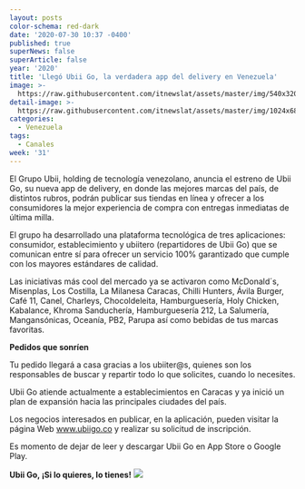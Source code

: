 ```yaml
---
layout: posts
color-schema: red-dark
date: '2020-07-30 10:37 -0400'
published: true
superNews: false
superArticle: false
year: '2020'
title: 'Llegó Ubii Go, la verdadera app del delivery en Venezuela'
image: >-
  https://raw.githubusercontent.com/itnewslat/assets/master/img/540x320/UbiiGo-p.jpg
detail-image: >-
  https://raw.githubusercontent.com/itnewslat/assets/master/img/1024x680/UbiiGo-g.jpg
categories:
  - Venezuela
tags:
  - Canales
week: '31'
---
```

El Grupo Ubii, holding de tecnología venezolano, anuncia el estreno de Ubii Go, su nueva app de delivery, en donde las mejores marcas del país, de distintos rubros, podrán publicar sus  tiendas en línea y ofrecer a los consumidores la mejor experiencia de compra con entregas inmediatas de última milla.

El grupo ha desarrollado una plataforma tecnológica de tres aplicaciones: consumidor, establecimiento y ubiitero (repartidores de Ubii Go) que se comunican entre sí para ofrecer un servicio 100% garantizado que cumple con los mayores estándares de calidad.

Las iniciativas más cool del mercado ya se activaron como McDonald´s, Misenplas, Los Costilla, La Milanesa Caracas, Chilli Hunters, Ávila Burger, Café 11, Canel, Charleys, Chocoldeleita, Hamburguesería, Holy Chicken, Kabalance, Khroma Sanduchería, Hamburguesería 212, La Salumería, Mangansónicas, Oceanía, PB2, Parupa así como bebidas de tus marcas favoritas.

**Pedidos que sonríen**

Tu pedido llegará a casa gracias a los ubiiter@s, quienes son los responsables de buscar y repartir todo lo que solicites, cuando lo necesites. 

Ubii Go atiende actualmente a establecimientos en Caracas y ya inició un plan de expansión hacia las principales ciudades del país. 

Los negocios interesados en publicar, en la aplicación, pueden visitar la página Web www.ubiigo.co y realizar su solicitud de inscripción. 


Es momento de dejar de leer y descargar Ubii Go en App Store o Google Play.

**Ubii Go, ¡Si lo quieres, lo tienes!**
<img src="https://tracker.metricool.com/c3po.jpg?hash=56f88a41e39ab42c063cc51676587a04"/>
